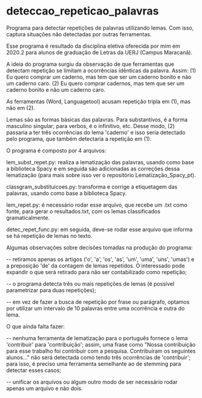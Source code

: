 # deteccao_repeticao_palavras
Programa para detectar repetições de palavras utilizando lemas. Com isso, captura situações não detectadas por outras ferramentas.

Esse programa é resultado da disciplina eletiva oferecida por mim em 2020.2 para alunos de graduação de Letras da UERJ (Campus Maracanã).

A ideia do programa surgiu da observação de que ferramentas que detectam repetição se limitam a ocorrências idênticas da palavra. Assim:
(1) Eu quero comprar um caderno, mas tem que ser um caderno bonito e não um caderno caro.
(2) Eu quero comprar cadernos, mas tem que ser um caderno bonito e não um caderno caro.

As ferramentas (Word, Languagetool) acusam repetição tripla em (1), mas não em (2).

Lemas são as formas básicas das palavras. Para substantivos, é a forma masculino singular; para verbos, é o infinitivo, etc. Desse modo, (2) passaria a ter três ocorrências do lema 'caderno' e isso seria detectado pelo programa, que também detectaria a repetição em (1).

O programa é composto por 4 arquivos:

lem_subst_repet.py: realiza a lematização das palavras, usando como base a biblioteca Spacy e em seguida são adicionadas as correções dessa lematização (para mais sobre isso ver o repositório Lematização_Spacy_pt).

classgram_substituicoes.py: transforma e corrige a etiquetagem das palavras, usando como base a biblioteca Spacy. 

lem_repet.py: é necessário rodar esse arquivo, que recebe um .txt como fonte, para gerar o resultados.txt, com os lemas classificados gramaticalmente.

detec_repet_func.py: em seguida, deve-se rodar esse arquivo que informa se há repetição de lemas no texto.

Algumas observações sobre decisões tomadas na produção do programa:

-- retiramos apenas os artigos ('o', 'a', 'os', 'as', 'um', 'uma', 'uns', 'umas') e a preposição 'de' da contagem de lemas repetidos. O interessado pode expandir o que será retirado para não ser contabilizado como repetição;

-- o programa detecta três ou mais repetições de lemas (é possível parametrizar para duas repetições);

-- em vez de fazer a busca de repetição por frase ou parágrafo, optamos por utilizar um intervalo de 10 palavras entre uma ocorrência e outra do lema.

O que ainda falta fazer:

-- nenhuma ferramenta de lematização para o português fornece o lema 'contribuir' para 'contribuição'; assim, uma frase como "Nossa contribuição para esse trabalho foi contribuir com a pesquisa. Contribuíram os seguintes alunos..." não será detectada como tendo três ocorrências de 'contribuir'; para isso, é preciso uma ferramenta semelhante ao de stemming para detectar esses casos;

-- unificar os arquivos ou algum outro modo de ser necessário rodar apenas um arquivo e não dois.
